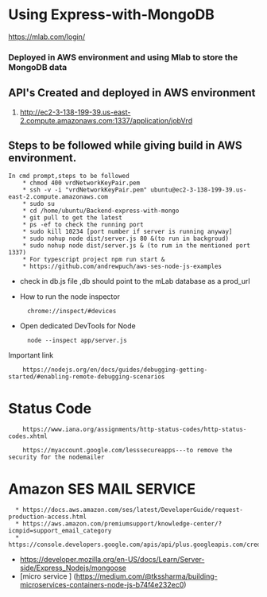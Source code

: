 # Using Express-with-MongoDB #

   https://mlab.com/login/


### Deployed in AWS environment and using Mlab to store the MongoDB data

## API's Created and deployed in AWS environment
1) http://ec2-3-138-199-39.us-east-2.compute.amazonaws.com:1337/application/jobVrd
   	
## Steps to be followed while giving build in AWS environment.

	In cmd prompt,steps to be followed
		* chmod 400 vrdNetworkKeyPair.pem
		* ssh -v -i "vrdNetworkKeyPair.pem" ubuntu@ec2-3-138-199-39.us-east-2.compute.amazonaws.com
		* sudo su
		* cd /home/ubuntu/Backend-express-with-mongo
		* git pull to get the latest
		* ps -ef to check the running port
		* sudo kill 10234 [port number if server is running anyway]
		* sudo nohup node dist/server.js 80 &(to run in backgroud)
		* sudo nohup node dist/server.js & (to rum in the mentioned port 1337)
		* For typescript project npm run start &
		* https://github.com/andrewpuch/aws-ses-node-js-examples

* check in db.js file ,db should point to the mLab database as a prod_url

* How to run the node inspector

        chrome://inspect/#devices

* Open dedicated DevTools for Node


        node --inspect app/server.js


Important link
       
	    https://nodejs.org/en/docs/guides/debugging-getting-started/#enabling-remote-debugging-scenarios

# Status Code 
   
        https://www.iana.org/assignments/http-status-codes/http-status-codes.xhtml

	    https://myaccount.google.com/lesssecureapps---to remove the security for the nodemailer
	
# Amazon SES MAIL SERVICE
    
	  * https://docs.aws.amazon.com/ses/latest/DeveloperGuide/request-production-access.html
	  * https://aws.amazon.com/premiumsupport/knowledge-center/?icmpid=support_email_category
	  * https://console.developers.google.com/apis/api/plus.googleapis.com/credentials


* https://developer.mozilla.org/en-US/docs/Learn/Server-side/Express_Nodejs/mongoose
* [micro service ] (https://medium.com/@tkssharma/building-microservices-containers-node-js-b74f4e232ec0)
